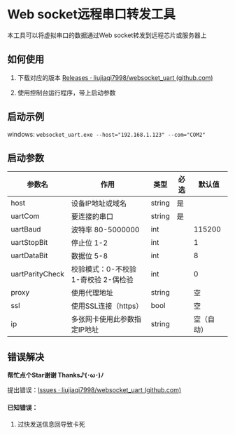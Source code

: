 # Web socket远程串口转发工具

本工具可以将虚拟串口的数据通过Web socket转发到远程芯片或服务器上

## 如何使用

1. 下载对应的版本 [Releases · liujiaqi7998/websocket_uart (github.com)](https://github.com/liujiaqi7998/websocket_uart/releases)

2. 使用控制台运行程序，带上启动参数


## 启动示例

windows:   `websocket_uart.exe --host="192.168.1.123" --com="COM2"`

## 启动参数

| 参数名           | 作用         | 类型    | 必选 | 默认值 |
| --------------- | ------ | ---- | --------------- | --------------- |
| host            | 设备IP地址或域名 | string | 是 | |
| uartCom         | 要连接的串口 | string | 是 | |
| uartBaud        | 波特率 80-5000000 | int    |      | 115200 |
| uartStopBit     | 停止位 1-2 | int    |      | 1 |
| uartDataBit     | 数据位 5-8 | int    |      | 8 |
| uartParityCheck | 校验模式：0-不校验 1-奇校验 2-偶检验 | int    |      | 0 |
| proxy           | 使用代理地址 | string |      | 空 |
| ssl             | 使用SSL连接（https） | bool   |      | 空 |
| ip              | 多张网卡使用此参数指定IP地址 | string |      | 空（自动） |

## 错误解决

**帮忙点个Star谢谢 Thanks♪(･ω･)ﾉ**

提出错误：[Issues · liujiaqi7998/websocket_uart (github.com)](https://github.com/liujiaqi7998/websocket_uart/issues)

#### 已知错误：

1. 过快发送信息回导致卡死
